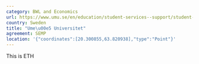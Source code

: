 ```yaml
---
category: BWL and Economics
url: https://www.umu.se/en/education/student-services--support/student-guide/ 
country: Sweden 
title: "Ume\u00e5 Universitet"
agreement: SEMP 
location: '{"coordinates":[20.300855,63.820938],"type":"Point"}'
---
```

This is ETH